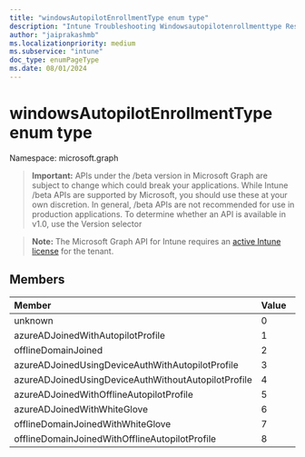 ```yaml
---
title: "windowsAutopilotEnrollmentType enum type"
description: "Intune Troubleshooting Windowsautopilotenrollmenttype Resources ."
author: "jaiprakashmb"
ms.localizationpriority: medium
ms.subservice: "intune"
doc_type: enumPageType
ms.date: 08/01/2024
---
```


# windowsAutopilotEnrollmentType enum type

Namespace: microsoft.graph

> **Important:** APIs under the /beta version in Microsoft Graph are subject to change which could break your applications. While Intune /beta APIs are supported by Microsoft, you should use these at your own discretion. In general, /beta APIs are not recommended for use in production applications. To determine whether an API is available in v1.0, use the Version selector

> **Note:** The Microsoft Graph API for Intune requires an [active Intune license](https://go.microsoft.com/fwlink/?linkid=839381) for the tenant.



## Members
|Member|Value|Description|
|:---|:---|:---|
|unknown|0||
|azureADJoinedWithAutopilotProfile|1||
|offlineDomainJoined|2||
|azureADJoinedUsingDeviceAuthWithAutopilotProfile|3||
|azureADJoinedUsingDeviceAuthWithoutAutopilotProfile|4||
|azureADJoinedWithOfflineAutopilotProfile|5||
|azureADJoinedWithWhiteGlove|6||
|offlineDomainJoinedWithWhiteGlove|7||
|offlineDomainJoinedWithOfflineAutopilotProfile|8||